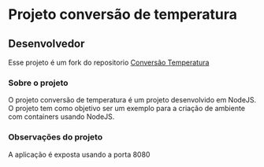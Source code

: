 # Projeto conversão de temperatura

## Desenvolvedor
Esse projeto é um fork do repositorio [Conversão Temperatura](https://github.com/KubeDev/conversao-temperatura)

### Sobre o projeto
O projeto conversão de temperatura é um projeto desenvolvido em NodeJS. O projeto tem como objetivo ser um exemplo para a criação de ambiente com containers usando NodeJS.

### Observações do projeto
A aplicação é exposta usando a porta 8080
